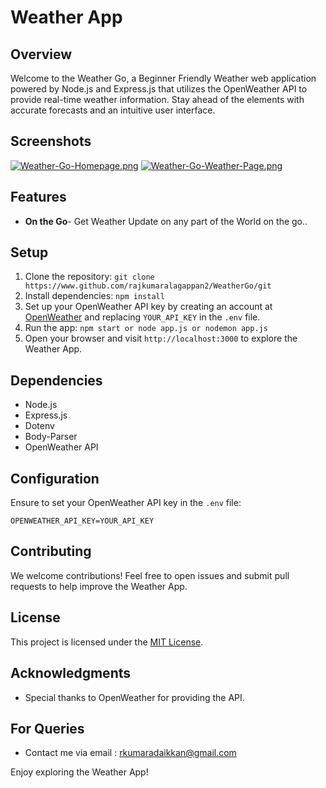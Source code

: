# Weather App

## Overview

Welcome to the Weather Go, a Beginner Friendly Weather web application powered by Node.js and Express.js that utilizes the OpenWeather API to provide real-time weather information. Stay ahead of the elements with accurate forecasts and an intuitive user interface.

## Screenshots
[![Weather-Go-Homepage.png](https://i.postimg.cc/yxttSg53/Weather-Go-Homepage.png)](https://postimg.cc/jn6Zp5RR)
[![Weather-Go-Weather-Page.png](https://i.postimg.cc/QMF6cxQp/Weather-Go-Weather-Page.png)](https://postimg.cc/mcGNs46D)


## Features
- **On the Go**- Get Weather Update on any part of the World on the go..

## Setup

1. Clone the repository: `git clone https://www.github.com/rajkumaralagappan2/WeatherGo/git`
2. Install dependencies: `npm install`
3. Set up your OpenWeather API key by creating an account at [OpenWeather](https://openweathermap.org/api) and replacing `YOUR_API_KEY` in the `.env` file.
4. Run the app: `npm start or node app.js or nodemon app.js`
5. Open your browser and visit `http://localhost:3000` to explore the Weather App.

## Dependencies

- Node.js
- Express.js
- Dotenv
- Body-Parser
- OpenWeather API

## Configuration

Ensure to set your OpenWeather API key in the `.env` file:

```env
OPENWEATHER_API_KEY=YOUR_API_KEY
```

## Contributing

We welcome contributions! Feel free to open issues and submit pull requests to help improve the Weather App.

## License

This project is licensed under the [MIT License](LICENSE).

## Acknowledgments

- Special thanks to OpenWeather for providing the API.

## For Queries
- Contact me via email : rkumaradaikkan@gmail.com

Enjoy exploring the Weather App!
